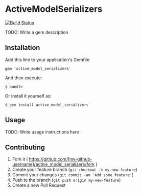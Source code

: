 # ActiveModelSerializers

[![Build Status](https://travis-ci.org/steveklabnik/active_model_serializers.svg?branch=master)](https://travis-ci.org/steveklabnik/active_model_serializers?branch=master)

TODO: Write a gem description

## Installation

Add this line to your application's Gemfile:

    gem 'active_model_serializers'

And then execute:

    $ bundle

Or install it yourself as:

    $ gem install active_model_serializers

## Usage

TODO: Write usage instructions here

## Contributing

1. Fork it ( https://github.com/[my-github-username]/active_model_serializers/fork )
2. Create your feature branch (`git checkout -b my-new-feature`)
3. Commit your changes (`git commit -am 'Add some feature'`)
4. Push to the branch (`git push origin my-new-feature`)
5. Create a new Pull Request
